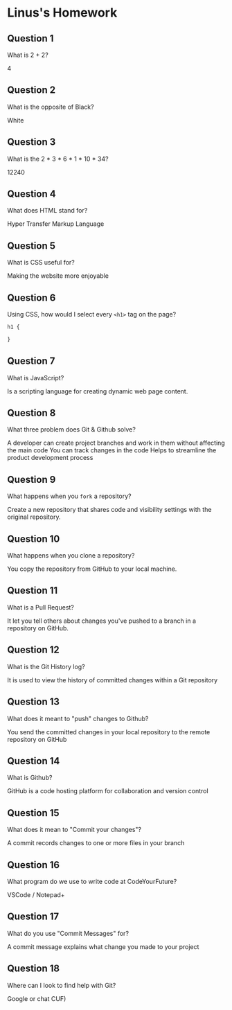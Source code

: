 # Linus's Homework

## Question 1

What is 2 + 2?

4

## Question 2

What is the opposite of Black?

White

## Question 3

What is the  2 * 3 * 6 * 1 * 10 * 34?

12240

## Question 4 

What does HTML stand for?

Hyper Transfer Markup Language

## Question 5

What is CSS useful for?

Making the website more enjoyable

## Question 6

Using CSS, how would I select every `<h1>` tag on the page?

```css
h1 {

}
```

## Question 7

What is JavaScript?

Is a scripting language for creating dynamic web page content.

## Question 8

What three problem does Git & Github solve?

A developer can create project branches and work in them without affecting the main code
You can track changes in the code
Helps to streamline the product development process

## Question 9

What happens when you `fork` a repository?

Create a new repository that shares code and visibility settings with the original repository.

## Question 10 

What happens when you clone a repository?

You copy the repository from GitHub to your local machine.

## Question 11

What is a Pull Request?

It let you tell others about changes you've pushed to a branch in a repository on GitHub.

## Question 12

What is the Git History log?

It is used to view the history of committed changes within a Git repository

## Question 13

What does it meant to "push" changes to Github?

You send the committed changes in your local repository to the remote repository on GitHub

## Question 14

What is Github?

GitHub is a code hosting platform for collaboration and version control

## Question 15

What does it mean to "Commit your changes"?

A commit records changes to one or more files in your branch

## Question 16

What program do we use to write code at CodeYourFuture?

VSCode / Notepad+

## Question 17

What do you use "Commit Messages" for?

A commit message explains what change you made to your project

## Question 18

Where can I look to find help with Git?

Google or chat CUF)
